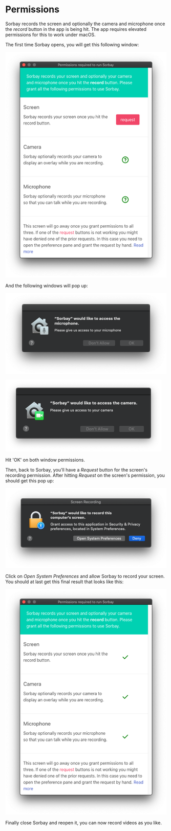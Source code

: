 # Permissions

Sorbay records the screen and optionally the camera and microphone once the *record*
button in the app is being hit. The app requires elevated permissions for this to work under macOS.

The first time Sorbay opens, you will get this following window:

![Sorbay waiting for device permissions](screenshots/macos/request_window_case_1.png)

And the following windows will pop up:

![Microphone's permission under MacOS](screenshots/macos/microphone_permission.png)

![Camera's permission under MacOS](screenshots/macos/camera_permission.png)

Hit 'OK' on both window permissions.

Then, back to Sorbay, you'll have a *Request* button for the screen's recording permission.
After hitting *Request* on the screen's permission, you should get this pop up:

![Screen's permission under MacOS](screenshots/macos/screen_permission.png)

Click on *Open System Preferences* and allow Sorbay to record your screen.
You should at last get this final result that looks like this:

![All media devices are allowed](screenshots/macos/request_window_case_success.png)

Finally close Sorbay and reopen it, you can now record videos as you like.